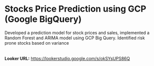 # Stocks Price Prediction using GCP (Google BigQuery)

Developed a prediction model for stock prices and sales, implemented a Random Forest and ARIMA model using GCP Big Query. Identified risk prone stocks based on variance
<br><br><br>
<b>Looker URL:</b> https://lookerstudio.google.com/s/okSYsUPS86Q
